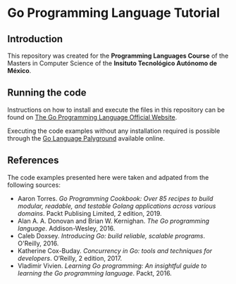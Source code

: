 # Go Programming Language Tutorial

## Introduction
This repository was created for the **Programming Languages Course** of the Masters in Computer Science of the **Insituto Tecnológico Autónomo de México**. 

## Running the code

Instructions on how to install and execute the files in this repository can be found on [The Go Programming Language Official Website](https://golang.org/dl/).

Executing the code examples without any installation required is possible through the [Go Language Palyground](https://play.golang.org/) available online.

## References

The code examples presented here were taken and adpated from the following sources:

* Aaron Torres. *Go Programming Cookbook: Over 85 recipes to build modular, readable, and testable Golang applications across various domains*. Packt Publising Limited, 2 edition, 2019.
* Alan A. A. Donovan and Brian W. Kernighan. *The Go programming language*. Addison-Wesley, 2016.
* Caleb Doxsey. *Introducing Go: build reliable, scalable programs*. O'Reilly, 2016.
* Katherine Cox-Buday. *Concurrency in Go: tools and techniques for developers*. O’Reilly, 2 edition, 2017.
* Vladimir Vivien. *Learning Go programming: An insightful guide to learning the Go programming language*. Packt, 2016.